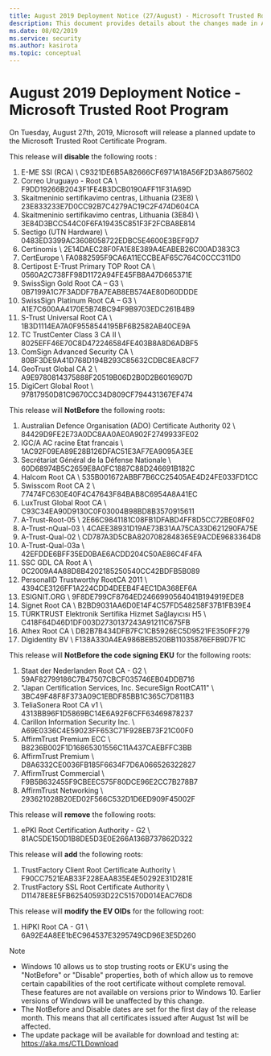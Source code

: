 ```yaml
---
title: August 2019 Deployment Notice (27/August) - Microsoft Trusted Root Program 
description: This document provides details about the changes made in August 2019 to the root store.
ms.date: 08/02/2019
ms.service: security
ms.author: kasirota
ms.topic: conceptual
---
```


# August 2019 Deployment Notice - Microsoft Trusted Root Program 

On Tuesday, August 27th, 2019, Microsoft will release a planned update to the Microsoft Trusted Root Certificate Program.

    
This release will **disable** the following roots :

1. E-ME SSI (RCA)	\ C9321DE6B5A82666CF6971A18A56F2D3A8675602
2. Correo Uruguayo - Root CA	\ F9DD19266B2043F1FE4B3DCB0190AFF11F31A69D
3. Skaitmeninio sertifikavimo centras, Lithuania (23E8)	\ 23E833233E7D0CC92B7C4279AC19C2F474D604CA
4. Skaitmeninio sertifikavimo centras, Lithuania (3E84)	\ 3E84D3BCC544C0F6FA19435C851F3F2FCBA8E814 
5. Sectigo (UTN Hardware)	\ 0483ED3399AC3608058722EDBC5E4600E3BEF9D7
6. Certinomis	\ 2E14DAEC28F0FA1E8E389A4EABEB26C00AD383C3
7. CertEurope	\ FA0882595F9CA6A11ECCBEAF65C764C0CCC311D0
8. Certipost E-Trust Primary TOP Root CA	\ 0560A2C738FF98D1172A94FE45FB8A47D665371E
9. SwissSign Gold Root CA – G3	\ 0B7199A1C7F3ADDF7BA7EAB8EB574AE80D60DDDE 
10. SwissSign Platinum Root CA – G3	\ A1E7C600AA4170E5B74BC94F9B9703EDC261B4B9
11. S-Trust Universal Root CA	\ 1B3D1114EA7A0F9558544195BF6B2582AB40CE9A
12. TC TrustCenter Class 3 CA II	\ 8025EFF46E70C8D472246584FE403B8A8D6ADBF5
13. ComSign Advanced Security CA	\ 80BF3DE9A41D768D194B293C85632CDBC8EA8CF7 
14. GeoTrust Global CA 2	\ A9E9780814375888F20519B06D2B0D2B6016907D
15. DigiCert Global Root	\ 97817950D81C9670CC34D809CF794431367EF474


This release will **NotBefore** the following roots:
1. Australian Defence Organisation (ADO) Certificate Authority 02	\ 84429D9FE2E73A0DC8AA0AE0A902F2749933FE02
2. IGC/A AC racine Etat francais	\ 1AC92F09EA89E28B126DFAC51E3AF7EA9095A3EE
3. Secrétariat Général de la Défense Nationale	\ 60D68974B5C2659E8A0FC1887C88D246691B182C
4. Halcom Root CA	\ 535B001672ABBF7B6CC25405AE4D24FE033FD1CC
5. Swisscom Root CA 2	\ 77474FC630E40F4C47643F84BAB8C6954A8A41EC
6. LuxTrust Global Root CA	\ C93C34EA90D9130C0F03004B98BD8B3570915611
7. A-Trust-Root-05	\ 2E66C9841181C08FB1DFABD4FF8D5CC72BE08F02
8. A-Trust-nQual-03 \ 4CAEE38931D19AE73B31AA75CA33D621290FA75E
9. A-Trust-Qual-02 	\ CD787A3D5CBA8207082848365E9ACDE9683364D8
10. A-Trust-Qual-03a	\ 42EFDDE6BFF35ED0BAE6ACDD204C50AE86C4F4FA
11. SSC GDL CA Root A	\ 0C2009A4A88D8B4202185250540CC42BDFB5B089
12. PersonalID Trustworthy RootCA 2011	\ 4394CE3126FF1A224CDD4DEEB4F4EC1DA368EF6A
13. ESIGNIT.ORG	\ 9F8DE799CF8764ED2466990564041B194919EDE8
14. Signet Root CA	\ B2BD9031AA6D0E14F4C57FD548258F37B1FB39E4
15. TÜRKTRUST Elektronik Sertifika Hizmet Sağlayıcısı H5	\ C418F64D46D1DF003D2730137243A91211C675FB
16. Athex Root CA	\ DB2B7B434DFB7FC1CB5926EC5D9521FE350FF279
17. Digidentity BV	\ F138A330A4EA986BEB520BB11035876EFB9D7F1C

This release will **NotBefore the code signing EKU** for the following roots:

1. Staat der Nederlanden Root CA - G2	\ 59AF82799186C7B47507CBCF035746EB04DDB716
2. "Japan Certification Services, Inc. SecureSign RootCA11"	\ 3BC49F48F8F373A09C1EBDF85BB1C365C7D811B3
3. TeliaSonera Root CA v1	\ 4313BB96F1D5869BC14E6A92F6CFF63469878237
4. Carillon Information Security Inc.	\ A69E0336C4E59023FF653C71F928EB73F21C00F0
5. AffirmTrust Premium ECC	\ B8236B002F1D16865301556C11A437CAEBFFC3BB
6. AffirmTrust Premium	\ D8A6332CE0036FB185F6634F7D6A066526322827
7. AffirmTrust Commercial	\ F9B5B632455F9CBEEC575F80DCE96E2CC7B278B7
8. AffirmTrust Networking	\ 293621028B20ED02F566C532D1D6ED909F45002F


This release will **remove** the following roots: 
1. ePKI Root Certification Authority - G2	\ 81AC5DE150D1B8DE5D3E0E266A136B737862D322

This release will **add** the following roots: 
1. TrustFactory Client Root Certificate Authority \ F90CC7521EAB33F228EAA835E4E50292E31D281E
2. TrustFactory SSL Root Certificate Authority	\ D11478E8E5FB62540593D22C51570D014EAC76D8

This release will **modify the EV OIDs** for the following root: 
1. HiPKI Root CA - G1	\ 6A92E4A8EE1bEC964537E3295749CD96E3E5D260

   

>[!NOTE]
> * Windows 10 allows us to stop trusting roots or EKU's using the "NotBefore" or "Disable" properties, both of which allow us to remove certain capabilities of the root certificate without complete removal. These features are not available on versions prior to Windows 10. Earlier versions of Windows will be unaffected by this change. 
> * The NotBefore and Disable dates are set for the first day of the release month. This means that all certificates issued after August 1st will be affected.  
> * The update package will be available for download and testing at: <https://aka.ms/CTLDownload>
